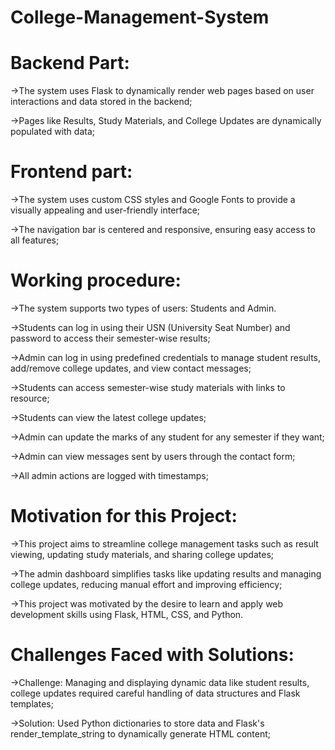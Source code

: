 # College-Management-System

# Backend Part:

->The system uses Flask to dynamically render web pages based on 
user interactions and data stored in the backend;

->Pages like Results, Study Materials, and College Updates are 
dynamically populated with data;

# Frontend part:

->The system uses custom CSS styles and Google Fonts to provide a visually appealing and user-friendly interface;

->The navigation bar is centered and responsive, ensuring easy access to all features;

# Working procedure:

->The system supports two types of users: Students and Admin.

->Students can log in using their USN (University Seat Number) 
and password to access their semester-wise results;

->Admin can log in using predefined credentials to manage student results, 
add/remove college updates, and view contact messages;

->Students can access semester-wise study materials with links to resource;

->Students can view the latest college updates;

->Admin can update the marks of any student for any semester if they want;

->Admin can view messages sent by users through the contact form;

->All admin actions are logged with timestamps;

# Motivation for this Project:

->This project aims to streamline college management tasks such as result
viewing, updating study materials, and sharing college updates;

->The admin dashboard simplifies tasks like updating results and managing college 
updates, reducing manual effort and improving efficiency;

->This project was motivated by the desire to learn and apply web development skills
using Flask, HTML, CSS, and Python.

# Challenges Faced with Solutions:

->Challenge: Managing and displaying dynamic data like student results, college updates
required careful handling of data structures and Flask templates;

->Solution: Used Python dictionaries to store data and Flask's render_template_string 
to dynamically generate HTML content;
